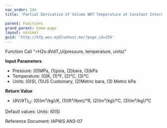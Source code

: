 ```yaml
---
nav_order: 144
title: 'Partial Derivative of Volume WRT Temperature at Constant Internal Energy f(P, T)'

parent: Functions
grand_parent: home-page
layout: minimal
guid: 'http://hfg.wev.mybluehost.me/?page_id=259'
---
```


Function Call “=H2o.dVdT\_U(pressure, temperature, units)”

**Input Parameters**

- Pressure: (0)MPa, (1)psia, (2)bara, (3)kPa
- Temperature: (0)K, (1)°F, (2)°C, (3)°C
- Units: (0)SI, (1)US Customary, (2)Metric bara, (3) Metric kPa

**Return Value**

- (∂V/∂T)<sub>U</sub>: (0)(m³/kg)/K, (1)(ft³/lbm)/°R, (2)(m³/kg)/°C, (3)(m³/kg)/°C

Default values: Units: (0)SI

Reference Document: IAPWS AN3-07